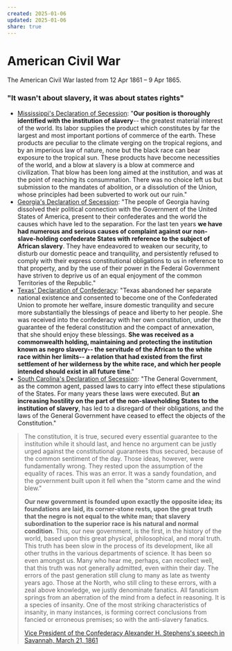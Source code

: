 ```yaml
---
created: 2025-01-06
updated: 2025-01-06
share: true
---
```

# American Civil War
The American Civil War lasted from 12 Apr 1861 – 9 Apr 1865. 

### "It wasn't about slavery, it was about states rights"

- [Mississippi's Declaration of Secession](https://avalon.law.yale.edu/19th_century/csa_missec.asp): "**Our position is thoroughly identified with the institution of slavery**-- the greatest material interest of the world. Its labor supplies the product which constitutes by far the largest and most important portions of commerce of the earth. These products are peculiar to the climate verging on the tropical regions, and by an imperious law of nature, none but the black race can bear exposure to the tropical sun. These products have become necessities of the world, and a blow at slavery is a blow at commerce and civilization. That blow has been long aimed at the institution, and was at the point of reaching its consummation. There was no choice left us but submission to the mandates of abolition, or a dissolution of the Union, whose principles had been subverted to work out our ruin."
- [Georgia's Declaration of Secession](https://avalon.law.yale.edu/19th_century/csa_geosec.asp): "The people of Georgia having dissolved their political connection with the Government of the United States of America, present to their confederates and the world the causes which have led to the separation. For the last ten years **we have had numerous and serious causes of complaint against our non-slave-holding confederate States with reference to the subject of African slavery**. They have endeavored to weaken our security, to disturb our domestic peace and tranquility, and persistently refused to comply with their express constitutional obligations to us in reference to that property, and by the use of their power in the Federal Government have striven to deprive us of an equal enjoyment of the common Territories of the Republic."
- [Texas' Declaration of Confederacy](https://avalon.law.yale.edu/19th_century/csa_texsec.asp): "Texas abandoned her separate national existence and consented to become one of the Confederated Union to promote her welfare, insure domestic tranquility and secure more substantially the blessings of peace and liberty to her people. She was received into the confederacy with her own constitution, under the guarantee of the federal constitution and the compact of annexation, that she should enjoy these blessings. **She was received as a commonwealth holding, maintaining and protecting the institution known as negro slavery-- the servitude of the African to the white race within her limits-- a relation that had existed from the first settlement of her wilderness by the white race, and which her people intended should exist in all future time**."
- [South Carolina's Declaration of Secession](https://avalon.law.yale.edu/19th_century/csa_texsec.asp): "The General Government, as the common agent, passed laws to carry into effect these stipulations of the States. For many years these laws were executed. But **an increasing hostility on the part of the non-slaveholding States to the institution of slavery**, has led to a disregard of their obligations, and the laws of the General Government have ceased to effect the objects of the Constitution."

> The constitution, it is true, secured every essential guarantee to the institution while it should last, and hence no argument can be justly urged against the constitutional guarantees thus secured, because of the common sentiment of the day. Those ideas, however, were fundamentally wrong. They rested upon the assumption of the equality of races. This was an error. It was a sandy foundation, and the government built upon it fell when the "storm came and the wind blew."
> 
> **Our new government is founded upon exactly the opposite idea; its foundations are laid, its corner-stone rests, upon the great truth that the negro is not equal to the white man; that slavery subordination to the superior race is his natural and normal condition**. This, our new government, is the first, in the history of the world, based upon this great physical, philosophical, and moral truth. This truth has been slow in the process of its development, like all other truths in the various departments of science. It has been so even amongst us. Many who hear me, perhaps, can recollect well, that this truth was not generally admitted, even within their day. The errors of the past generation still clung to many as late as twenty years ago. Those at the North, who still cling to these errors, with a zeal above knowledge, we justly denominate fanatics. All fanaticism springs from an aberration of the mind from a defect in reasoning. It is a species of insanity. One of the most striking characteristics of insanity, in many instances, is forming correct conclusions from fancied or erroneous premises; so with the anti-slavery fanatics.
> 
> [Vice President of the Confederacy Alexander H. Stephens's speech in Savannah, March 21, 1861](https://history.iowa.gov/history/education/educator-resources/primary-source-sets/civil-war/cornerstone-speech-alexander)